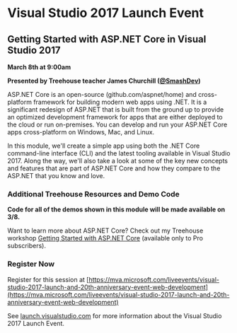 
# Visual Studio 2017 Launch Event

## Getting Started with ASP.NET Core in Visual Studio 2017

**March 8th at 9:00am**

__Presented by Treehouse teacher James Churchill ([@SmashDev](https://twitter.com/SmashDev))__

ASP.NET Core is an open-source (github.com/aspnet/home) and cross-platform framework for building modern web apps using .NET. It is a significant redesign of ASP.NET that is built from the ground up to provide an optimized development framework for apps that are either deployed to the cloud or run on-premises. You can develop and run your ASP.NET Core apps cross-platform on Windows, Mac, and Linux.

In this module, we'll create a simple app using both the .NET Core command-line interface (CLI) and the latest tooling available in Visual Studio 2017. Along the way, we'll also take a look at some of the key new concepts and features that are part of ASP.NET Core and how they compare to the ASP.NET that you know and love.

### Additional Treehouse Resources and Demo Code

__Code for all of the demos shown in this module will be made available on 3/8.__

Want to learn more about ASP.NET Core? Check out my Treehouse workshop [Getting Started with ASP.NET Core](https://teamtreehouse.com/library/getting-started-with-aspnet-core) (available only to Pro subscribers).

### Register Now

Register for this session at [https://mva.microsoft.com/liveevents/visual-studio-2017-launch-and-20th-anniversary-event-web-development](https://mva.microsoft.com/liveevents/visual-studio-2017-launch-and-20th-anniversary-event-web-development)

See [launch.visualstudio.com](launch.visualstudio.com) for more information about the Visual Studio 2017 Launch Event.
